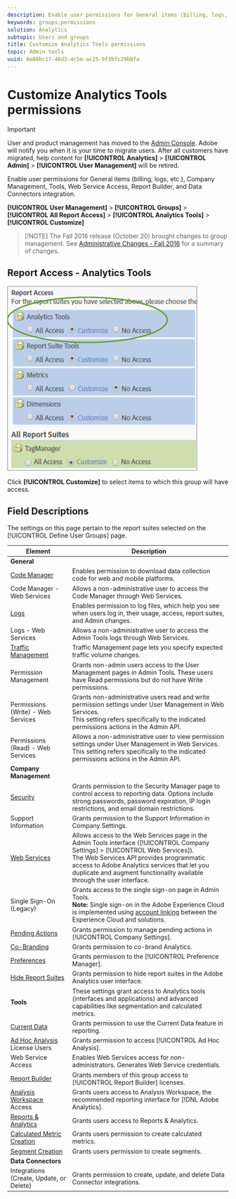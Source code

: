 ```yaml
---
description: Enable user permissions for General items (billing, logs, etc.), Company Management, Tools, Web Service Access, Report Builder, and Data Connectors integration.
keywords: groups;permissions
solution: Analytics
subtopic: Users and groups
title: Customize Analytics Tools permissions
topic: Admin tools
uuid: 8e86bc17-46d3-4c5e-ac25-9f3bfc29b8fa
---
```


# Customize Analytics Tools permissions

>[!IMPORTANT]
>
>User and product management has moved to the [Admin Console](https://helpx.adobe.com/enterprise/using/admin-console.html). Adobe will notify you when it is your time to migrate users. After all customers have migrated, help content for **[!UICONTROL Analytics]** > **[!UICONTROL Admin]** > **[!UICONTROL User Management]** will be retired.

Enable user permissions for General items (billing, logs, etc.), Company Management, Tools, Web Service Access, Report Builder, and Data Connectors integration.

 **[!UICONTROL User Management]** > **[!UICONTROL Groups]** > **[!UICONTROL All Report Access]** > **[!UICONTROL Analytics Tools]** > **[!UICONTROL Customize]**

> [!NOTE] The Fall 2016 release (October 20) brought changes to group management. See [Administrative Changes - Fall 2016](/help/admin/user-management2/c-user-management/permissions-changes.md) for a summary of changes.

## Report Access - Analytics Tools

![](assets/report-access-analytics-tools.png)

Click **[!UICONTROL Customize]** to select items to which this group will have access.

## Field Descriptions

The settings on this page pertain to the report suites selected on the [!UICONTROL Define User Groups] page.

| Element | Description |
|--- |--- |
|**General**||
|[Code Manager](/help/admin/admin/code-manager-admin.md)|Enables permission to download data collection code for web and mobile platforms.|
|Code Manager - Web Services|Allows a non-administrative user to access the Code Manager through Web Services.|
|[Logs](/help/admin/admin/logs.md)|Enables permission to log files, which help you see when users log in, their usage, access, report suites, and Admin changes.|
|Logs - Web Services|Allows a non-administrative user to access the Admin Tools logs through Web Services.|
|[Traffic Management](/help/admin/c-traffic-management/traffic-management.md)|Traffic Management page lets you specify expected traffic volume changes.|
|Permission Management|Grants non-admin users access to the User Management pages in Admin Tools. These users have Read permissions but do not have Write permissions.|
|Permissions (Write) - Web Services|Grants non-administrative users read and write permission settings under User Management in Web Services.<br>This setting refers specifically to the indicated permissions actions in the Admin API.|
|Permissions (Read) - Web Services|Allows a non-administrative user to view permission settings under User Management in Web Services.<br>This setting refers specifically to the indicated permissions actions in the Admin API.|
|**Company Management**||
|[Security](/help/admin/company/security-manager.md)|Grants permission to the  Security Manager page to control access to reporting data. Options include strong passwords, password expiration, IP login restrictions, and email domain restrictions.|
|Support Information|Grants permission to the  Support Information in  Company Settings.|
|[Web Services](/help/admin/company/web-services-admin.md)|Allows access to the Web Services page in the Admin Tools interface ([!UICONTROL Company Settings] > [!UICONTROL Web Services]).<br>The Web Services API provides programmatic access to  Adobe Analytics services that let you duplicate and augment functionality available through the user interface.|
|Single Sign-On (Legacy)|Grants access to the single sign-on page in Admin Tools.<br>**Note:** Single sign-on in the Adobe Experience Cloud is implemented using [account linking](https://marketing.adobe.com/resources/help/en_US/mcloud/organizations.html) between the Experience Cloud and solutions.|
|[Pending Actions](/help/admin/company/pending-actions-admin.md)|Grants permission to manage pending actions in [!UICONTROL Company Settings].|
|[Co-Branding](/help/admin/company/co-branding-admin.md)|Grants permission to co-brand  Analytics.|
|[Preferences](/help/admin/admin/preferences-manager.md)|Grants permission to the [!UICONTROL Preference Manager].|
|[Hide Report Suites](/help/admin/company/c-hide-report-suites.md)|Grants permission to hide report suites in the  Adobe Analytics user interface.|
|**Tools**|These settings grant access to Analytics tools (interfaces and applications) and advanced capabilities like segmentation and calculated metrics.|
|[Current Data](https://marketing.adobe.com/resources/help/en_US/reference/data_latency.html)|Grants permission to use the Current Data feature in reporting.|
|[Ad Hoc Analysis](https://marketing.adobe.com/resources/help/en_US/dsc/) License Users|Grants permission to access [!UICONTROL Ad Hoc Analysis].|
|Web Service Access|Enables Web Services access for non-administrators. Generates Web Service credentials.|
|[Report Builder](https://marketing.adobe.com/resources/help/en_US/arb/setup.html)|Grants members of this group access to [!UICONTROL Report Builder] licenses.|
|[Analysis Workspace](https://marketing.adobe.com/resources/help/en_US/analytics/analysis-workspace/) Access|Grants users access to Analysis Workspace, the recommended reporting interface for [!DNL Adobe Analytics].|
|[Reports & Analytics](https://marketing.adobe.com/resources/help/en_US/sc/user/)|Grants users access to  Reports & Analytics.|
|[Calculated Metric Creation](https://marketing.adobe.com/resources/help/en_US/analytics/calcmetrics/)|Grants users permission to create calculated metrics.|
|[Segment Creation](https://marketing.adobe.com/resources/help/en_US/analytics/segment/)|Grants users permission to create segments.|
|**Data Connectors**||
|Integrations (Create, Update, or Delete)|Grants permission to create, update, and delete  Data Connector integrations.|
